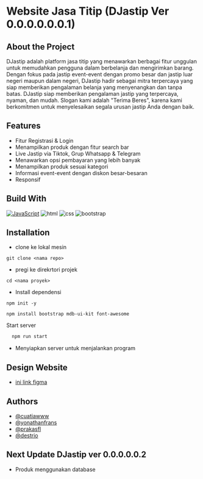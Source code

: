 # Website Jasa Titip (DJastip Ver 0.0.0.0.0.0.1)
## About the Project
DJastip adalah platform jasa titip yang menawarkan berbagai fitur unggulan untuk memudahkan pengguna dalam berbelanja dan mengirimkan barang. Dengan fokus pada jastip event-event dengan promo besar dan jastip luar negeri maupun dalam negeri, DJastip hadir sebagai mitra terpercaya yang siap memberikan pengalaman belanja yang menyenangkan dan tanpa batas. 
DJastip siap memberikan pengalaman jastip yang terpercaya, nyaman, dan mudah. Slogan kami adalah "Terima Beres", karena kami berkomitmen untuk menyelesaikan segala urusan jastip Anda dengan baik.

## Features

- Fitur Registrasi & Login 
- Menampilkan produk dengan fitur search bar
- Live Jastip via Tiktok, Grup Whatsapp & Telegram
- Menawarkan opsi pembayaran yang lebih banyak
- Menampilkan produk sesuai kategori 
- Informasi event-event dengan diskon besar-besaran
- Responsif 

## Build With

[![JavaScript](https://img.shields.io/badge/JavaScript-F7DF1E?style=for-the-badge&logo=javascript&logoColor=black)](https://www.JavaScript.net/)
![html](https://img.shields.io/badge/HTML5-E34F26?style=for-the-badge&logo=html5&logoColor=white)
![css](https://img.shields.io/badge/CSS3-1572B6?style=for-the-badge&logo=css3&logoColor=white)
![bootstrap](https://img.shields.io/badge/Bootstrap-563D7C?style=for-the-badge&logo=bootstrap&logoColor=white)


## Installation

- clone ke lokal mesin

```
git clone <nama repo>
```
- pregi ke direkrtori projek
```
cd <nama proyek>
```
- Install dependensi
```
npm init -y
```

```
npm install bootstrap mdb-ui-kit font-awesome
```

Start server

```bash
  npm run start
```


- Menyiapkan server untuk menjalankan program
## Design Website
- [ini link figma](https://www.figma.com/file/O27KZhROeO2XkCKiyTGX3g/web-jastip?type=design&node-id=6%3A1015&mode=design&t=mYfikfqOhpHniOPw-1)

## Authors

- [@cuatiawww](https://www.github.com/cuatiawww)
- [@yonathanfrans](https://github.com/yonathanfrans)
- [@prakasfl](https://github.com/)
- [@destrio](https://github.com/)


## Next Update DJastip ver 0.0.0.0.0.2
- Produk menggunakan database
